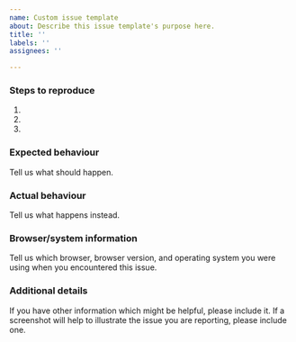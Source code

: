 ```yaml
---
name: Custom issue template
about: Describe this issue template's purpose here.
title: ''
labels: ''
assignees: ''

---
```


<!--
Thank you for reporting an issue with the Hypothesis browser-extension! This is our bug
tracker. If you have any support questions please email support@hypothes.is
instead.

In order to make it easy for us to help you, please note the following:

1. Only report **bugs** with the Hypothesis browser-extension here. If you want to discuss
   potential new features, please use our developer mailing list:

       https://groups.google.com/a/list.hypothes.is/forum/#!forum/dev

2. Be sure to check that the bug you're reporting isn't already reported. You
   can use the GitHub issues search box to help with this.

3. Fill out the information requested by the template below. If you can't supply
   all the information, don't worry, but do please use the template.
-->

### Steps to reproduce

1.
2.
3.

### Expected behaviour

Tell us what should happen.

### Actual behaviour

Tell us what happens instead.

### Browser/system information

Tell us which browser, browser version, and operating system you were using when
you encountered this issue.

### Additional details

If you have other information which might be helpful, please include it. If a
screenshot will help to illustrate the issue you are reporting, please include
one.
